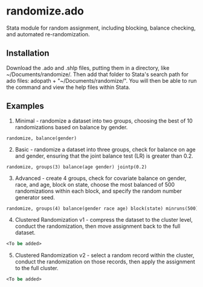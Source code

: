 randomize.ado
=============

Stata module for random assignment, including blocking, balance checking, and automated re-randomization.

Installation
--------

Download the .ado and .shlp files, putting them in a directory, like ~/Documents/randomize/. Then add that folder to Stata's search path for ado files: adopath + "~/Documents/randomize/". You will then be able to run the command and view the help files within Stata.

Examples
--------

1. Minimal - randomize a dataset into two groups, choosing the best of 10 randomizations based on balance by gender.

  ```
  randomize, balance(gender)
  ```

2. Basic - randomize a dataset into three groups, check for balance on age and gender, ensuring that the joint balance test (LR) is greater than 0.2.

  ```
  randomize, groups(3) balance(age gender) jointp(0.2)
  ```

3. Advanced - create 4 groups, check for covariate balance on gender, race, and age, block on state, choose the most balanced of 500 randomizations within each block, and specify the random number generator seed.

  ```stata
  randomize, groups(4) balance(gender race age) block(state) minruns(500) seed(1)
  ```
  
4. Clustered Randomization v1 - compress the dataset to the cluster level, conduct the randomization, then move assignment back to the full dataset.

  ```stata
  <To be added>
  ```

5. Clustered Randomization v2 - select a random record within the cluster, conduct the randomization on those records, then apply the assignment to the full cluster.

  ```stata
  <To be added>
  ```
